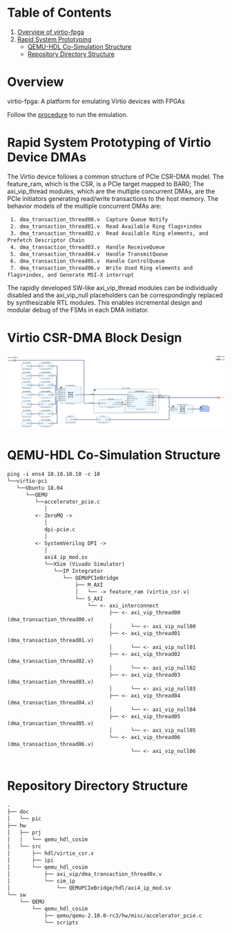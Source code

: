 <span style="display: inline-block;">

# Table of Contents
1. [Overview of virtio-fpga](#overview)
3. [Rapid System Prototyping](#overviewrspdma)
    - [QEMU-HDL Co-Simulation Structure](#overviewsimstr)
    - [Repository Directory Structure](#overviewdirstr)

<a name="overview"></a>
# Overview 
virtio-fpga: A platform for emulating Virtio devices with FPGAs

Follow the [procedure](./sw/QEMU/qemu_hdl_cosim/README.md) to run the emulation.

<a name="overviewrspdma"></a>
# Rapid System Prototyping of Virtio Device DMAs
The Virtio device follows a common structure of PCIe CSR-DMA model. The feature_ram, which is the CSR, is a PCIe target mapped to BAR0; The axi_vip_thread modules, which are the multiple concurrent DMAs, are the PCIe initiators generating read/write transactions to the host memory. The behavior models of the multiple concurrent DMAs are:
```
 1. dma_transaction_thread00.v  Capture Queue Notify
 2. dma_transaction_thread01.v  Read Available Ring flags+index
 3. dma_transaction_thread02.v  Read Available Ring elements, and Prefetch Descriptor Chain
 4. dma_transaction_thread03.v  Handle ReceiveQueue
 5. dma_transaction_thread04.v  Handle TransmitQueue
 6. dma_transaction_thread05.v  Handle ControlQueue
 7. dma_transaction_thread06.v  Write Used Ring elements and flags+index, and Generate MSI-X interrupt
```
The rapidly developed SW-like axi_vip_thread modules can be individually disabled and the axi_vip_null placeholders can be correspondingly replaced by synthesizable RTL modules. This enables incremental design and modular debug of the FSMs in each DMA initiator. 

# Virtio CSR-DMA Block Design
![Alt text](./doc/pic/virtio_hw_design.jpg)

<a name="overviewsimstr"></a>
# QEMU-HDL Co-Simulation Structure
```
ping -i ens4 10.10.10.10 -c 10
└──virtio-pci
   └──Ubuntu 18.04
      └──QEMU
         └──accelerator_pcie.c
            │
         <- ZeroMQ ->
            │
            dpi-pcie.c
            │
         <- SystemVerilog DPI ->
            │
            axi4_ip_mod.sv
            └──XSim (Vivado Simulator)
               └──IP Integrator
                  └── QEMUPCIeBridge
                      ├── M_AXI
                      │   └── -> feature_ram (virtio_csr.v)
                      └── S_AXI
                          └── <- axi_interconnect
                                 ├── <- axi_vip_thread00 (dma_transaction_thread00.v)
                                 │      └── <- axi_vip_null00
                                 ├── <- axi_vip_thread01 (dma_transaction_thread01.v)
                                 │      └── <- axi_vip_null01
                                 ├── <- axi_vip_thread02 (dma_transaction_thread02.v)
                                 │      └── <- axi_vip_null02
                                 ├── <- axi_vip_thread03 (dma_transaction_thread03.v)
                                 │      └── <- axi_vip_null03
                                 ├── <- axi_vip_thread04 (dma_transaction_thread04.v)
                                 │      └── <- axi_vip_null04
                                 ├── <- axi_vip_thread05 (dma_transaction_thread05.v)
                                 │      └── <- axi_vip_null05
                                 └── <- axi_vip_thread06 (dma_transaction_thread06.v)
                                        └── <- axi_vip_null06


```

<a name="overviewdirstr"></a>
# Repository Directory Structure
```
.
├── doc
│   └── pic
├── hw
│   ├── prj
│   │   └── qemu_hdl_cosim
│   └── src
│       ├── hdl/virtio_csr.v
│       ├── ipi
│       └── qemu_hdl_cosim
│           ├── axi_vip/dma_transaction_thread0x.v
│           └── sim_ip
│               └── QEMUPCIeBridge/hdl/axi4_ip_mod.sv
└── sw
    └── QEMU
        └── qemu_hdl_cosim
            ├── qemu/qemu-2.10.0-rc3/hw/misc/accelerator_pcie.c
            └── scripts
```
